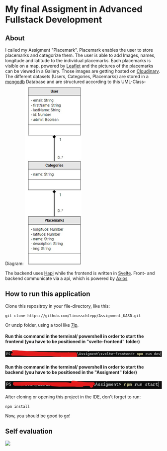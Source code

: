 # My final Assigment in Advanced Fullstack Development


## About

I called my Assigment "Placemark". Placemark enables the user to store placemarks and categorize them. The user is able to add Images, names,
longitude and latitude to the individual placemarks. Each placemarks is visible on a map, powered by [Leaflet](https://leafletjs.com/) and the pictures of the placemarks can be viewed in a Gallery. 
Those images are getting hosted on [Cloudinary](https://cloudinary.com/). The different datasets (Users, Categories, Placemarks) are stored in a [mongodb](https://www.mongodb.com/cloud/atlas/lp/try2-de?utm_source=google&utm_campaign=gs_emea_germany_search_core_brand_atlas_desktop&utm_term=mongodb&utm_medium=cpc_paid_search&utm_ad=e&utm_ad_campaign_id=12212624524&adgroup=115749704783&gclid=CjwKCAjw77WVBhBuEiwAJ-YoJLefdXwJTXGPbzm2Jx-LqjGXi4lQbZ_K4sKP8Xt6PYSBFs7RzEDIThoCRB8QAvD_BwE)
Database and are structured according to this UML-Class-Diagram:
![](https://github.com/linusschlepp/Assignment_KASD/blob/master/svelte-frontend/src/assets/uml_diagramm.jpg)


The backend uses [Hapi](https://hapi.dev/) while the frontend is written in [Svelte](https://svelte.dev/). Front- and backend communicate via a api, which is powered by [Axios](https://github.com/axios/axios)



## How to run this application 

Clone this repositroy in your file-directory, like this: 
````
git clone https://github.com/linusschlepp/Assignment_KASD.git
````

Or unzip folder, using a tool like [7ip](https://www.7-zip.de/).


#### Run this command in the terminal/ powershell in order to start the frontend (you have to be positioned in "svelte-frontend" folder)
![](https://github.com/linusschlepp/Assignment_KASD/blob/master/svelte-frontend/src/assets/start_frontend.jpg)

#### Run this command in the terminal/ powershell in order to start the backend (you have to be positioned in the "Assigment" folder)
![](https://github.com/linusschlepp/Assignment_KASD/blob/master/svelte-frontend/src/assets/start_backend.jpg)

After cloning or opening this project in the IDE, don't forget to run:
```
npm install
````

Now, you should be good to go!


## Self evaluation
![](https://github.com/linusschlepp/Assignment_KASD/blob/master/svelte-frontend/src/assets/grading_rubrik.png)

